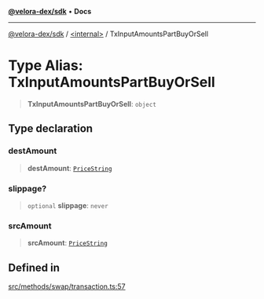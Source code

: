 [**@velora-dex/sdk**](../../README.md) • **Docs**

***

[@velora-dex/sdk](../../globals.md) / [\<internal\>](../README.md) / TxInputAmountsPartBuyOrSell

# Type Alias: TxInputAmountsPartBuyOrSell

> **TxInputAmountsPartBuyOrSell**: `object`

## Type declaration

### destAmount

> **destAmount**: [`PriceString`](../../type-aliases/PriceString.md)

### slippage?

> `optional` **slippage**: `never`

### srcAmount

> **srcAmount**: [`PriceString`](../../type-aliases/PriceString.md)

## Defined in

[src/methods/swap/transaction.ts:57](https://github.com/VeloraDEX/paraswap-sdk/blob/feat/velora/src/methods/swap/transaction.ts#L57)
